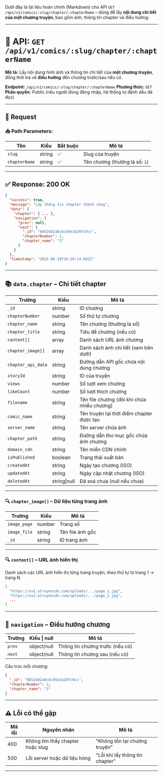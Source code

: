 Dưới đây là tài liệu hoàn chỉnh (Markdown) cho API `GET /api/v1/comics/:slug/chapter/:chapterName` – dùng để lấy **nội dung chi tiết của một chương truyện**, bao gồm ảnh, thông tin chapter và điều hướng:

---

# 📘 API: `GET /api/v1/comics/:slug/chapter/:chapterName`

**Mô tả:**
Lấy nội dung hình ảnh và thông tin chi tiết của **một chương truyện**, đồng thời trả về **điều hướng** đến chương trước/sau nếu có.

**Endpoint:** `/api/v1/comics/:slug/chapter/:chapterName`
**Phương thức:** `GET`
**Phân quyền:** Public (nếu người dùng đăng nhập, hệ thống tự đánh dấu đã đọc)

---

## 🧾 Request

### 📥 Path Parameters:

| Tên           | Kiểu   | Bắt buộc | Mô tả                          |
| ------------- | ------ | -------- | ------------------------------ |
| `slug`        | string | ✅        | Slug của truyện                |
| `chapterName` | string | ✅        | Tên chương (thường là số: `1`) |

---

## ✅ Response: 200 OK

```json
{
  "success": true,
  "message": "Lấy thông tin chapter thành công",
  "data": {
    "chapter": { ... },
    "navigation": {
      "prev": null,
      "next": {
        "_id": "6852dd2a8cbc95e3a28fc0cc",
        "chapterNumber": 2,
        "chapter_name": "2"
      }
    }
  },
  "timestamp": "2025-06-18T16:26:14.691Z"
}
```

---

## 📚 `data.chapter` – Chi tiết chapter

| Trường             | Kiểu         | Mô tả                                       |
| ------------------ | ------------ | ------------------------------------------- |
| `_id`              | string       | ID chương                                   |
| `chapterNumber`    | number       | Số thứ tự chương                            |
| `chapter_name`     | string       | Tên chương (thường là số)                   |
| `chapter_title`    | string       | Tiêu đề chương (nếu có)                     |
| `content[]`        | array        | Danh sách URL ảnh chương                    |
| `chapter_image[]`  | array        | Danh sách ảnh chi tiết (xem bên dưới)       |
| `chapter_api_data` | string       | Đường dẫn API gốc chứa nội dung chương      |
| `storyId`          | string       | ID của truyện                               |
| `views`            | number       | Số lượt xem chương                          |
| `likeCount`        | number       | Số lượt thích chương                        |
| `filename`         | string       | Tên file chương (đôi khi chứa nhiều chương) |
| `comic_name`       | string       | Tên truyện tại thời điểm chapter được tạo   |
| `server_name`      | string       | Tên server chứa ảnh                         |
| `chapter_path`     | string       | Đường dẫn thư mục gốc chứa ảnh chương       |
| `domain_cdn`       | string       | Tên miền CDN chính                          |
| `isPublished`      | boolean      | Trạng thái xuất bản                         |
| `createdAt`        | string       | Ngày tạo chương (ISO)                       |
| `updatedAt`        | string       | Ngày cập nhật chương (ISO)                  |
| `deletedAt`        | string\|null | Đã xoá chưa (null nếu chưa)                 |

---

### 🔍 `chapter_image[]` – Dữ liệu từng trang ảnh

| Trường       | Kiểu   | Mô tả            |
| ------------ | ------ | ---------------- |
| `image_page` | number | Trang số         |
| `image_file` | string | Tên file ảnh gốc |
| `_id`        | string | ID trang ảnh     |

---

### 🔍 `content[]` – URL ảnh hiển thị

Danh sách các URL ảnh hiển thị từng trang truyện, theo thứ tự từ trang 1 → trang N.

```json
[
  "https://sv1.otruyencdn.com/uploads/.../page_1.jpg",
  "https://sv1.otruyencdn.com/uploads/.../page_2.jpg",
  ...
]
```

---

## 🔁 `navigation` – Điều hướng chương

| Trường | Kiểu \| null | Mô tả                           |
| ------ | ------------ | ------------------------------- |
| `prev` | object/null  | Thông tin chương trước (nếu có) |
| `next` | object/null  | Thông tin chương sau (nếu có)   |

Cấu trúc mỗi chương:

```json
{
  "_id": "6852dd2a8cbc95e3a28fc0cc",
  "chapterNumber": 2,
  "chapter_name": "2"
}
```

---

## ⚠️ Lỗi có thể gặp

| Mã lỗi | Nguyên nhân                      | Mô tả                           |
| ------ | -------------------------------- | ------------------------------- |
| 400    | Không tìm thấy chapter hoặc slug | "Không tồn tại chương truyện"   |
| 500    | Lỗi server hoặc dữ liệu hỏng     | "Lỗi khi lấy thông tin chapter" |

---